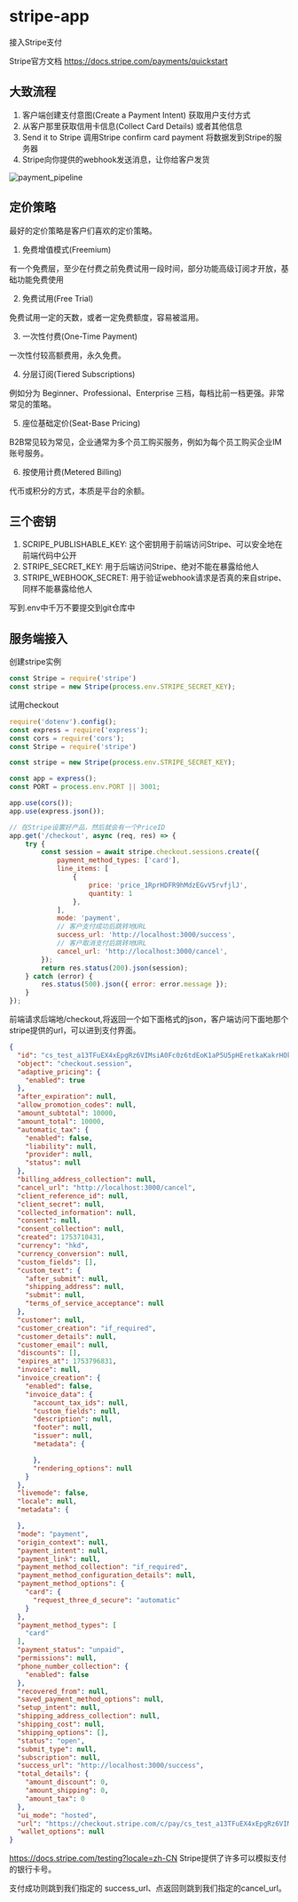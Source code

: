 # stripe-app

接入Stripe支付

Stripe官方文档 https://docs.stripe.com/payments/quickstart

## 大致流程

1. 客户端创建支付意图(Create a Payment Intent) 获取用户支付方式
2. 从客户那里获取信用卡信息(Collect Card Details) 或者其他信息
3. Send it to Stripe 调用Stripe confirm card payment 将数据发到Stripe的服务器
4. Stripe向你提供的webhook发送消息，让你给客户发货

![payment_pipeline](./docs/payment_pipeline.jpg)

## 定价策略

最好的定价策略是客户们喜欢的定价策略。

1. 免费增值模式(Freemium)

有一个免费层，至少在付费之前免费试用一段时间，部分功能高级订阅才开放，基础功能免费使用

2. 免费试用(Free Trial)

免费试用一定的天数，或者一定免费额度，容易被滥用。

3. 一次性付费(One-Time Payment)

一次性付较高额费用，永久免费。

4. 分层订阅(Tiered Subscriptions)

例如分为 Beginner、Professional、Enterprise 三档，每档比前一档更强。非常常见的策略。

5. 座位基础定价(Seat-Base Pricing)

B2B常见较为常见，企业通常为多个员工购买服务，例如为每个员工购买企业IM账号服务。

6. 按使用计费(Metered Billing)

代币或积分的方式，本质是平台的余额。

## 三个密钥

1. SCRIPE_PUBLISHABLE_KEY: 这个密钥用于前端访问Stripe、可以安全地在前端代码中公开
2. STRIPE_SECRET_KEY: 用于后端访问Stripe、绝对不能在暴露给他人
3. STRIPE_WEBHOOK_SECRET: 用于验证webhook请求是否真的来自stripe、同样不能暴露给他人

写到.env中千万不要提交到git仓库中

## 服务端接入

创建stripe实例

```js
const Stripe = require('stripe')
const stripe = new Stripe(process.env.STRIPE_SECRET_KEY);
```

试用checkout

```js
require('dotenv').config();
const express = require('express');
const cors = require('cors');
const Stripe = require('stripe')

const stripe = new Stripe(process.env.STRIPE_SECRET_KEY);

const app = express();
const PORT = process.env.PORT || 3001;

app.use(cors());
app.use(express.json());

// 在Stripe设置好产品，然后就会有一个PriceID
app.get('/checkout', async (req, res) => {
    try {
        const session = await stripe.checkout.sessions.create({
            payment_method_types: ['card'],
            line_items: [
                {
                    price: 'price_1RprHDFR9hMdzEGvV5rvfjlJ',
                    quantity: 1
                },
            ],
            mode: 'payment',
            // 客户支付成功后跳转地URL
            success_url: 'http://localhost:3000/success',
            // 客户取消支付后跳转地URL
            cancel_url: 'http://localhost:3000/cancel',
        });
        return res.status(200).json(session);
    } catch (error) {
        res.status(500).json({ error: error.message });
    }
});
```

前端请求后端地/checkout,将返回一个如下面格式的json，客户端访问下面地那个stripe提供的url，可以进到支付界面。

```json
{
  "id": "cs_test_a13TFuEX4xEpgRz6VIMsiA0Fc0z6tdEoK1aP5U5pHEretkaKakrHOk3lbZ",
  "object": "checkout.session",
  "adaptive_pricing": {
    "enabled": true
  },
  "after_expiration": null,
  "allow_promotion_codes": null,
  "amount_subtotal": 10000,
  "amount_total": 10000,
  "automatic_tax": {
    "enabled": false,
    "liability": null,
    "provider": null,
    "status": null
  },
  "billing_address_collection": null,
  "cancel_url": "http://localhost:3000/cancel",
  "client_reference_id": null,
  "client_secret": null,
  "collected_information": null,
  "consent": null,
  "consent_collection": null,
  "created": 1753710431,
  "currency": "hkd",
  "currency_conversion": null,
  "custom_fields": [],
  "custom_text": {
    "after_submit": null,
    "shipping_address": null,
    "submit": null,
    "terms_of_service_acceptance": null
  },
  "customer": null,
  "customer_creation": "if_required",
  "customer_details": null,
  "customer_email": null,
  "discounts": [],
  "expires_at": 1753796831,
  "invoice": null,
  "invoice_creation": {
    "enabled": false,
    "invoice_data": {
      "account_tax_ids": null,
      "custom_fields": null,
      "description": null,
      "footer": null,
      "issuer": null,
      "metadata": {

      },
      "rendering_options": null
    }
  },
  "livemode": false,
  "locale": null,
  "metadata": {

  },
  "mode": "payment",
  "origin_context": null,
  "payment_intent": null,
  "payment_link": null,
  "payment_method_collection": "if_required",
  "payment_method_configuration_details": null,
  "payment_method_options": {
    "card": {
      "request_three_d_secure": "automatic"
    }
  },
  "payment_method_types": [
    "card"
  ],
  "payment_status": "unpaid",
  "permissions": null,
  "phone_number_collection": {
    "enabled": false
  },
  "recovered_from": null,
  "saved_payment_method_options": null,
  "setup_intent": null,
  "shipping_address_collection": null,
  "shipping_cost": null,
  "shipping_options": [],
  "status": "open",
  "submit_type": null,
  "subscription": null,
  "success_url": "http://localhost:3000/success",
  "total_details": {
    "amount_discount": 0,
    "amount_shipping": 0,
    "amount_tax": 0
  },
  "ui_mode": "hosted",
  "url": "https://checkout.stripe.com/c/pay/cs_test_a13TFuEX4xEpgRz6VIMsiA0Fc0z6tdEoK1aP5U5pHEretkaKakrHOk3lbZ#fidkdWxOYHwnPyd1blpxYHZxWjA0VHQ8PVdDVzxtSGF%2FQEJzPGo2V09zNE5OVm5Ia0tCU0lhPDJRfU4zQ2BTRGRGRmdAbkJrMH9EVlVqQGI8N0I8MmdTR3FzNkh0XWpEdV9wVmNhMVVJbzV1NTVxaWJ8M0lUVycpJ2N3amhWYHdzYHcnP3F3cGApJ2lkfGpwcVF8dWAnPyd2bGtiaWBabHFgaCcpJ2BrZGdpYFVpZGZgbWppYWB3dic%2FcXdwYHgl",
  "wallet_options": null
}
```

https://docs.stripe.com/testing?locale=zh-CN Stripe提供了许多可以模拟支付的银行卡号。

支付成功则跳到我们指定的 success_url、点返回则跳到我们指定的cancel_url。
